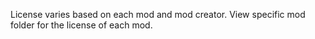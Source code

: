 License varies based on each mod and mod creator. View specific mod folder for the license of each mod.